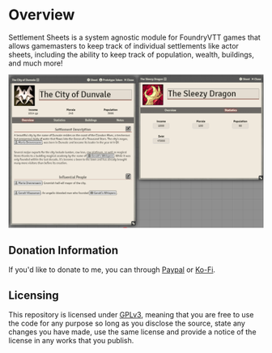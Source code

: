 # Overview

Settlement Sheets is a system agnostic module for FoundryVTT games that allows gamemasters to keep track of individual settlements like actor sheets, including the ability to keep track of population, wealth, buildings, and much more!

![preview](./assets/ModulePreview.png)

## Donation Information
If you'd like to donate to me, you can through [Paypal](https://www.paypal.com/donate/?hosted_button_id=T5ZD4T9PSZZVA) or [Ko-Fi](https://ko-fi.com/veilzakinsemi).

## Licensing
This repository is licensed under [GPLv3](https://www.gnu.org/licenses/gpl-3.0.en.html), meaning that you are free to use the code for any purpose so long as you disclose the source, state any changes you have made, use the same license and provide a notice of the license in any works that you publish.
